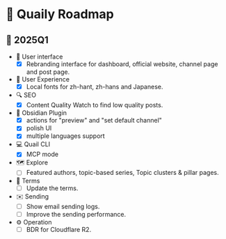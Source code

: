 # 🚀 Quaily Roadmap

## 📅 2025Q1

- 🎨 User interface
  - [x] Rebranding interface for dashboard, official website, channel page and post page.
- 🌟 User Experience
  - [x] Local fonts for zh-hant, zh-hans and Japanese.
- 🔍 SEO
  - [x] Content Quality Watch to find low quality posts.
- 🧩 Obsidian Plugin
  - [x] actions for "preview" and "set default channel"
  - [x] polish UI
  - [x] multiple languages support
- 💻 Quail CLI
  - [x] MCP mode 
- 🗺️ Explore
  - [ ] Featured authors, topic-based series, Topic clusters & pillar pages.
- 📜 Terms
  - [ ] Update the terms.
- ✉️ Sending
  - [ ] Show email sending logs.
  - [ ] Improve the sending performance.
- ⚙️ Operation
  - [ ] BDR for Cloudflare R2.
